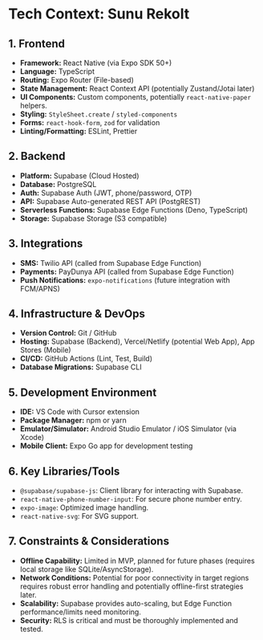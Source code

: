 # Tech Context: Sunu Rekolt

## 1. Frontend

*   **Framework:** React Native (via Expo SDK 50+)
*   **Language:** TypeScript
*   **Routing:** Expo Router (File-based)
*   **State Management:** React Context API (potentially Zustand/Jotai later)
*   **UI Components:** Custom components, potentially `react-native-paper` helpers.
*   **Styling:** `StyleSheet.create` / `styled-components`
*   **Forms:** `react-hook-form`, `zod` for validation
*   **Linting/Formatting:** ESLint, Prettier

## 2. Backend

*   **Platform:** Supabase (Cloud Hosted)
*   **Database:** PostgreSQL
*   **Auth:** Supabase Auth (JWT, phone/password, OTP)
*   **API:** Supabase Auto-generated REST API (PostgREST)
*   **Serverless Functions:** Supabase Edge Functions (Deno, TypeScript)
*   **Storage:** Supabase Storage (S3 compatible)

## 3. Integrations

*   **SMS:** Twilio API (called from Supabase Edge Function)
*   **Payments:** PayDunya API (called from Supabase Edge Function)
*   **Push Notifications:** `expo-notifications` (future integration with FCM/APNS)

## 4. Infrastructure & DevOps

*   **Version Control:** Git / GitHub
*   **Hosting:** Supabase (Backend), Vercel/Netlify (potential Web App), App Stores (Mobile)
*   **CI/CD:** GitHub Actions (Lint, Test, Build)
*   **Database Migrations:** Supabase CLI

## 5. Development Environment

*   **IDE:** VS Code with Cursor extension
*   **Package Manager:** npm or yarn
*   **Emulator/Simulator:** Android Studio Emulator / iOS Simulator (via Xcode)
*   **Mobile Client:** Expo Go app for development testing

## 6. Key Libraries/Tools

*   `@supabase/supabase-js`: Client library for interacting with Supabase.
*   `react-native-phone-number-input`: For secure phone number entry.
*   `expo-image`: Optimized image handling.
*   `react-native-svg`: For SVG support.

## 7. Constraints & Considerations

*   **Offline Capability:** Limited in MVP, planned for future phases (requires local storage like SQLite/AsyncStorage).
*   **Network Conditions:** Potential for poor connectivity in target regions requires robust error handling and potentially offline-first strategies later.
*   **Scalability:** Supabase provides auto-scaling, but Edge Function performance/limits need monitoring.
*   **Security:** RLS is critical and must be thoroughly implemented and tested. 